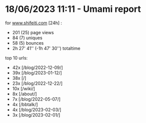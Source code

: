 # 18/06/2023 11:11 - Umami report
for www.shifeiti.com [24h] :

 - 201 (25) page views
 - 84 (7) uniques
 - 58 (5) bounces
 - 2h 27' 41'' (-1h 47' 30'') totaltime


top 10 urls:
 - 42x [/blog/2022-12-09/]
 - 39x [/blog/2023-01-12/]
 - 38x [/]
 - 23x [/blog/2022-12-22/]
 - 10x [/wiki/]
 - 8x [/about/]
 - 7x [/blog/2022-05-07/]
 - 4x [/bbtalk/]
 - 4x [/blog/2023-02-03/]
 - 3x [/blog/2023-02-01/]


